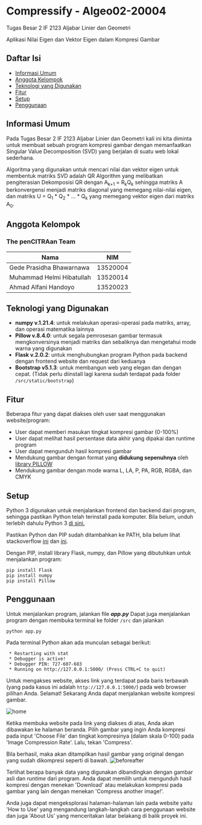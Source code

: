 # Compressify - Algeo02-20004
Tugas Besar 2 IF 2123 Aljabar Linier dan Geometri

Aplikasi Nilai Eigen dan Vektor Eigen dalam Kompresi Gambar

## Daftar Isi
* [Informasi Umum](#informasi-umum)
* [Anggota Kelompok](#anggota-kelompok)
* [Teknologi yang Digunakan](#teknologi-yang-digunakan)
* [Fitur](#fitur)
* [Setup](#setup)
* [Penggunaan](#penggunaan)

## Informasi Umum
Pada Tugas Besar 2 IF 2123 Aljabar Linier dan Geometri kali ini kita diminta untuk membuat sebuah program kompresi gambar dengan memanfaatkan Singular Value Decomposition (SVD) yang berjalan di suatu web lokal sederhana. 

Algoritma yang digunakan untuk mencari nilai dan vektor eigen untuk membentuk matriks SVD adalah QR Algorithm yang melibatkan pengiterasian Dekomposisi QR dengan A<sub>k+1</sub> = R<sub>k</sub>Q<sub>k</sub> sehingga matriks A berkonvergensi menjadi matriks diagonal yang memegang nilai-nilai eigen, dan matriks U = Q<sub>1</sub> * Q<sub>2</sub> * ... * Q<sub>k</sub> yang memegang vektor eigen dari matriks A<sub>0</sub>.

## Anggota Kelompok
### The penCITRAan Team
| Nama                           | NIM      |
| ------------------------------ | -------- |
| Gede Prasidha Bhawarnawa       | 13520004 |
| Muhammad Helmi Hibatullah      | 13520014 |
| Ahmad Alfani Handoyo           | 13520023 |

## Teknologi yang Digunakan
* <b>numpy v.1.21.4</b>: untuk melakukan operasi-operasi pada matriks, array, dan operasi matematika lainnya
* <b>Pillow v.8.4.0</b>: untuk segala pemrosesan gambar termasuk mengkonversinya menjadi matriks dan sebaliknya dan mengetahui mode warna yang digunakan
* <b>Flask v.2.0.2</b>: untuk menghubungkan program Python pada backend dengan frontend website dan request dari keduanya
* <b>Bootstrap v5.1.3</b>: untuk membangun web yang elegan dan dengan cepat. (Tidak perlu diinstall lagi karena sudah terdapat pada folder `/src/static/bootstrap`)

## Fitur
Beberapa fitur yang dapat diakses oleh user saat menggunakan website/program:
* User dapat memberi masukan tingkat kompresi gambar (0-100%)
* User dapat melihat hasil persentase data akhir yang dipakai dan runtime program
* User dapat mengunduh hasil kompresi gambar
* Mendukung gambar dengan format yang <b>didukung sepenuhnya</b> oleh <a href="http://pillow.readthedocs.io/en/stable/handbook/image-file-formats.html#fully-supported-formats">library PILLOW</a>
* Mendukung gambar dengan mode warna L, LA, P, PA, RGB, RGBA, dan CMYK

## Setup
Python 3 digunakan untuk menjalankan frontend dan backend dari program, sehingga pastikan Python telah terinstall pada komputer. Bila belum, unduh terlebih dahulu Python 3 <a href="http://www.python.org/downloads/">di sini.</a>

Pastikan Python dan PIP sudah ditambahkan ke PATH, bila belum lihat stackoverflow <a href="http://stackoverflow.com/questions/3701646/how-to-add-to-the-pythonpath-in-windows-so-it-finds-my-modules-packages">ini</a> dan <a href="http://stackoverflow.com/questions/23708898/pip-is-not-recognized-as-an-internal-or-external-command">ini</a>.

Dengan PIP, install library Flask, numpy, dan Pillow yang dibutuhkan untuk menjalankan program:
```
pip install Flask
pip install numpy
pip install Pillow
```

## Penggunaan
Untuk menjalankan program, jalankan file <b><i>app.py</i></b>
Dapat juga menjalankan program dengan membuka terminal ke folder `/src` dan jalankan
```
python app.py
```
Pada terminal Python akan ada munculan sebagai berikut:
```
 * Restarting with stat
 * Debugger is active!
 * Debugger PIN: 727-607-683
 * Running on http://127.0.0.1:5000/ (Press CTRL+C to quit)
```
Untuk mengakses website, akses link yang terdapat pada baris terbawah (yang pada kasus ini adalah `http://127.0.0.1:5000/`) pada web browser pilihan Anda. Selamat! Sekarang Anda dapat menjalankan website kompresi gambar.

![home](https://user-images.githubusercontent.com/70305222/141699530-c626ad59-63c6-48c7-a2ce-337e08b0efce.png)

Ketika membuka website pada link yang diakses di atas, Anda akan dibawakan ke halaman beranda. Pilih gambar yang ingin Anda kompresi pada input 'Choose File' dan tingkat kompresinya (dalam skala 0-100) pada 'Image Compression Rate'. Lalu, tekan 'Compress'.

Bila berhasil, maka akan ditampilkan hasil gambar yang original dengan yang sudah dikompresi seperti di bawah.
![beforeafter](https://user-images.githubusercontent.com/70305222/141699651-07296e1e-a6c1-4263-8c7c-25dae288a01b.png)

Terlihat berapa banyak data yang digunakan dibandingkan dengan gambar asli dan <i>runtime</i> dari program. Anda dapat memilih untuk mengunduh hasil kompresi dengan menekan 'Download' atau melakukan kompresi pada gambar yang lain dengan menekan 'Compress another image!'.

Anda juga dapat mengeksplorasi halaman-halaman lain pada website yaitu 'How to Use' yang mengandung langkah-langkah cara penggunaan website dan juga 'About Us' yang menceritakan latar belakang di balik proyek ini.
